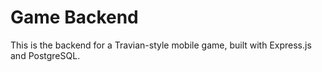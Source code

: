 # Game Backend

This is the backend for a Travian-style mobile game, built with Express.js and PostgreSQL.